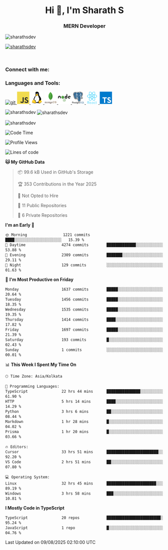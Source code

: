 <h1 align="center">Hi 👋, I'm Sharath S</h1>
<h3 align="center">MERN Developer</h3>

<p align="left"> <img src="https://komarev.com/ghpvc/?username=sharathsdev&label=Profile%20views&color=0e75b6&style=flat" alt="sharathsdev" /> </p>

<p align="left"> <a href="https://github.com/ryo-ma/github-profile-trophy"><img src="https://github-profile-trophy.vercel.app/?username=sharathsdev" alt="sharathsdev" /></a> </p>

<p align="left"> <a href="https://twitter.com/" target="blank"><img src="https://img.shields.io/twitter/follow/?logo=twitter&style=for-the-badge" alt="" /></a> </p>

<h3 align="left">Connect with me:</h3>
<p align="left">
</p>

<h3 align="left">Languages and Tools:</h3>
<p align="left"> <a href="https://git-scm.com/" target="_blank" rel="noreferrer"> <img src="https://www.vectorlogo.zone/logos/git-scm/git-scm-icon.svg" alt="git" width="40" height="40"/> </a> <a href="https://developer.mozilla.org/en-US/docs/Web/JavaScript" target="_blank" rel="noreferrer"> <img src="https://raw.githubusercontent.com/devicons/devicon/master/icons/javascript/javascript-original.svg" alt="javascript" width="40" height="40"/> </a> <a href="https://www.linux.org/" target="_blank" rel="noreferrer"> <img src="https://raw.githubusercontent.com/devicons/devicon/master/icons/linux/linux-original.svg" alt="linux" width="40" height="40"/> </a> <a href="https://www.mongodb.com/" target="_blank" rel="noreferrer"> <img src="https://raw.githubusercontent.com/devicons/devicon/master/icons/mongodb/mongodb-original-wordmark.svg" alt="mongodb" width="40" height="40"/> </a> <a href="https://nodejs.org" target="_blank" rel="noreferrer"> <img src="https://raw.githubusercontent.com/devicons/devicon/master/icons/nodejs/nodejs-original-wordmark.svg" alt="nodejs" width="40" height="40"/> </a> <a href="https://www.postgresql.org" target="_blank" rel="noreferrer"> <img src="https://raw.githubusercontent.com/devicons/devicon/master/icons/postgresql/postgresql-original-wordmark.svg" alt="postgresql" width="40" height="40"/> </a> <a href="https://reactjs.org/" target="_blank" rel="noreferrer"> <img src="https://raw.githubusercontent.com/devicons/devicon/master/icons/react/react-original-wordmark.svg" alt="react" width="40" height="40"/> </a> <a href="https://www.typescriptlang.org/" target="_blank" rel="noreferrer"> <img src="https://raw.githubusercontent.com/devicons/devicon/master/icons/typescript/typescript-original.svg" alt="typescript" width="40" height="40"/> </a> </p>

<p><img align="left" src="https://github-readme-stats.vercel.app/api/top-langs?username=sharathsdev&show_icons=true&locale=en&layout=compact" alt="sharathsdev" /></p>

<p>&nbsp;<img align="center" src="https://github-readme-stats.vercel.app/api?username=sharathsdev&show_icons=true&locale=en" alt="sharathsdev" /></p>

<p><img align="center" src="https://github-readme-streak-stats.herokuapp.com/?user=sharathsdev&" alt="sharathsdev" /></p>
 
 <!--START_SECTION:waka-->
![Code Time](http://img.shields.io/badge/Code%20Time-1%2C027%20hrs%2012%20mins-blue)

![Profile Views](http://img.shields.io/badge/Profile%20Views-0-blue)

![Lines of code](https://img.shields.io/badge/From%20Hello%20World%20I%27ve%20Written-8.3%20million%20lines%20of%20code-blue)

**🐱 My GitHub Data** 

> 📦 99.6 kB Used in GitHub's Storage 
 > 
> 🏆 353 Contributions in the Year 2025
 > 
> 🚫 Not Opted to Hire
 > 
> 📜 11 Public Repositories 
 > 
> 🔑 6 Private Repositories 
 > 
**I'm an Early 🐤** 

```text
🌞 Morning                1221 commits        ████░░░░░░░░░░░░░░░░░░░░░   15.39 % 
🌆 Daytime                4274 commits        █████████████░░░░░░░░░░░░   53.88 % 
🌃 Evening                2309 commits        ███████░░░░░░░░░░░░░░░░░░   29.11 % 
🌙 Night                  129 commits         ░░░░░░░░░░░░░░░░░░░░░░░░░   01.63 % 
```
📅 **I'm Most Productive on Friday** 

```text
Monday                   1637 commits        █████░░░░░░░░░░░░░░░░░░░░   20.64 % 
Tuesday                  1456 commits        █████░░░░░░░░░░░░░░░░░░░░   18.35 % 
Wednesday                1535 commits        █████░░░░░░░░░░░░░░░░░░░░   19.35 % 
Thursday                 1414 commits        ████░░░░░░░░░░░░░░░░░░░░░   17.82 % 
Friday                   1697 commits        █████░░░░░░░░░░░░░░░░░░░░   21.39 % 
Saturday                 193 commits         █░░░░░░░░░░░░░░░░░░░░░░░░   02.43 % 
Sunday                   1 commits           ░░░░░░░░░░░░░░░░░░░░░░░░░   00.01 % 
```


📊 **This Week I Spent My Time On** 

```text
🕑︎ Time Zone: Asia/Kolkata

💬 Programming Languages: 
TypeScript               22 hrs 44 mins      ███████████████░░░░░░░░░░   61.90 % 
HTTP                     5 hrs 14 mins       ████░░░░░░░░░░░░░░░░░░░░░   14.29 % 
Python                   3 hrs 6 mins        ██░░░░░░░░░░░░░░░░░░░░░░░   08.44 % 
Markdown                 1 hr 28 mins        █░░░░░░░░░░░░░░░░░░░░░░░░   04.02 % 
Prisma                   1 hr 20 mins        █░░░░░░░░░░░░░░░░░░░░░░░░   03.66 % 

🔥 Editors: 
Cursor                   33 hrs 51 mins      ███████████████████████░░   92.20 % 
VS Code                  2 hrs 51 mins       ██░░░░░░░░░░░░░░░░░░░░░░░   07.80 % 

💻 Operating System: 
Linux                    32 hrs 45 mins      ██████████████████████░░░   89.19 % 
Windows                  3 hrs 58 mins       ███░░░░░░░░░░░░░░░░░░░░░░   10.81 % 
```

**I Mostly Code in TypeScript** 

```text
TypeScript               20 repos            ████████████████████████░   95.24 % 
JavaScript               1 repo              █░░░░░░░░░░░░░░░░░░░░░░░░   04.76 % 
```




 Last Updated on 09/08/2025 02:10:00 UTC
<!--END_SECTION:waka-->
